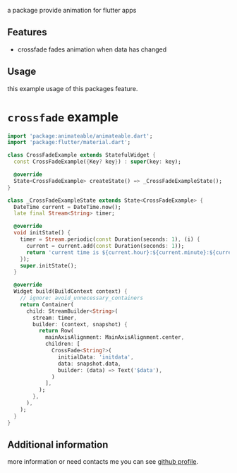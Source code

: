 <!-- 
This README describes the package. If you publish this package to pub.dev,
this README's contents appear on the landing page for your package.

For information about how to write a good package README, see the guide for
[writing package pages](https://dart.dev/guides/libraries/writing-package-pages). 

For general information about developing packages, see the Dart guide for
[creating packages](https://dart.dev/guides/libraries/create-library-packages)
and the Flutter guide for
[developing packages and plugins](https://flutter.dev/developing-packages). 
-->

a package provide animation for flutter apps

## Features

- crossfade
    fades animation when data has changed

<!-- ## Getting started

TODO: List prerequisites and provide or point to information on how to
start using the package. -->

## Usage

this example usage of this packages feature. 


# `crossfade` example

```dart
import 'package:animateable/animateable.dart';
import 'package:flutter/material.dart';

class CrossFadeExample extends StatefulWidget {
  const CrossFadeExample({Key? key}) : super(key: key);

  @override
  State<CrossFadeExample> createState() => _CrossFadeExampleState();
}

class _CrossFadeExampleState extends State<CrossFadeExample> {
  DateTime current = DateTime.now();
  late final Stream<String> timer;

  @override
  void initState() {
    timer = Stream.periodic(const Duration(seconds: 1), (i) {
      current = current.add(const Duration(seconds: 1));
      return 'current time is ${current.hour}:${current.minute}:${current.second}';
    });
    super.initState();
  }

  @override
  Widget build(BuildContext context) {
    // ignore: avoid_unnecessary_containers
    return Container(
      child: StreamBuilder<String>(
        stream: timer,
        builder: (context, snapshot) {
          return Row(
            mainAxisAlignment: MainAxisAlignment.center,
            children: [
              CrossFade<String?>(
                initialData: 'initdata',
                data: snapshot.data,
                builder: (data) => Text('$data'),
              )
            ],
          );
        },
      ),
    );
  }
}


```




## Additional information

more information or need contacts me you can see [github profile](https://github.com/IzumiShaka-desu).
